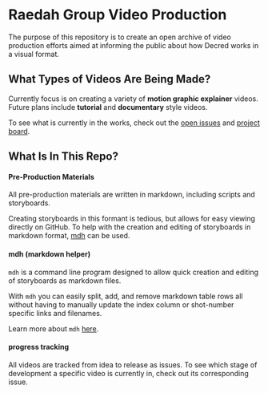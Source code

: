 # Raedah Group Video Production

The purpose of this repository is to create an open archive of video production efforts aimed at informing the public about how Decred works in a visual format.

## What Types of Videos Are Being Made?

Currently focus is on creating a variety of __motion graphic explainer__ videos. Future plans include __tutorial__ and __documentary__ style videos.

To see what is currently in the works, check out the [open issues](https://github.com/raedahgroup/video-production/issues) and [project board](https://github.com/raedahgroup/video-production/projects/1).

## What Is In This Repo?

#### Pre-Production Materials

All pre-production materials are written in markdown, including scripts and storyboards.

Creating storyboards in this formant is tedious, but allows for easy viewing directly on GitHub. To help with the creation and editing of storyboards in markdown format, [mdh](https://github.com/raedahgroup/video-production/blob/master/mdh) can be used.

#### mdh (markdown helper)

`mdh` is a command line program designed to allow quick creation and editing of storyboards as markdown files.

With `mdh` you can easily split, add, and remove markdown table rows all without having to manually update the index column or shot-number specific links and filenames.

Learn more about `mdh` [here](https://github.com/raedahgroup/video-production/docs/mdh.md).

#### progress tracking

All videos are tracked from idea to release as issues. To see which stage of development a specific video is currently in, check out its corresponding issue.